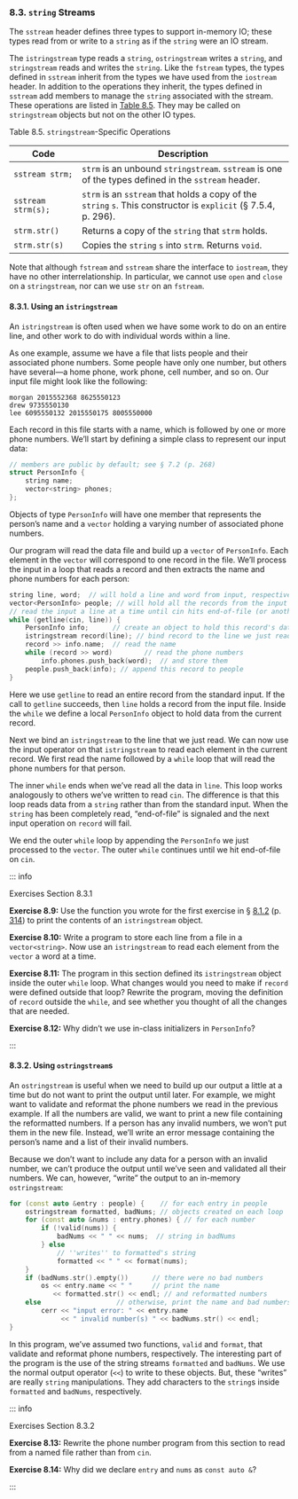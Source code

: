 <h3 id="filepos2143868"><a id="filepos2143901"></a>8.3. <code>string</code> Streams</h3>
<p>The <code>sstream</code> header defines three types to support in-memory IO; these types read from or write to a <code>string</code> as if the <code>string</code> were an IO stream.</p>
<p>The <code>istringstream</code> type reads a <code>string</code>, <code>ostringstream</code> writes a <code>string</code>, and <code>stringstream</code> reads and writes the <code>string</code>. Like the <code>fstream</code> types, the types defined in <code>sstream</code> inherit from the types we have used from the <code>iostream</code> header. In addition to the operations they inherit, the types defined in <code>sstream</code> add members to manage the <code>string</code> associated with the stream. These operations are listed in <a href="085-8.3._string_streams.html#filepos2146187">Table 8.5</a>. They may be called on <code>stringstream</code> objects but not on the other IO types.</p>
<p><a id="filepos2146187"></a>Table 8.5. <code>stringstream</code>-Specific Operations</p>

| Code               | Description                                                                                                     |
|--------------------|-----------------------------------------------------------------------------------------------------------------|
| `sstream strm;`    | `strm` is an unbound `stringstream`. `sstream` is one of the types defined in the `sstream` header.             |
| `sstream strm(s);` | `strm` is an `sstream` that holds a copy of the `string` `s`. This constructor is `explicit` (§ 7.5.4, p. 296). |
| `strm.str()`       | Returns a copy of the `string` that `strm` holds.                                                               |
| `strm.str(s)`      | Copies the `string` `s` into `strm`. Returns `void`.                                                            |

<p>Note that although <code>fstream</code> and <code>sstream</code> share the interface to <code>iostream</code>, they have no other interrelationship. In particular, we cannot use <code>open</code> and <code>close</code> on a <code>stringstream</code>, nor can we use <code>str</code> on an <code>fstream</code>.</p>
<h4 id="filepos2147258">8.3.1. Using an <code>istringstream</code></h4>
<p>An <code>istringstream</code> is often used when we have some work to do on an entire line, and other work to do with individual words within a line.</p>
<p>As one example, assume we have a file that lists people and their associated phone numbers. Some people have only one number, but others have several—a home phone, work phone, cell number, and so on. Our input file might look like the following:</p>

```
morgan 2015552368 8625550123
drew 9735550130
lee 6095550132 2015550175 8005550000
```

<p>Each record in this file starts with a name, which is followed by one or more phone numbers. We’ll start by defining a simple class to represent our input data:</p>

```c++
// members are public by default; see § 7.2 (p. 268)
struct PersonInfo {
    string name;
    vector<string> phones;
};
```

<p>Objects of type <code>PersonInfo</code> will have one member that represents the person’s name and a <code>vector</code> holding a varying number of associated phone numbers.</p>
<p>Our program will read the data file and build up a <code>vector</code> of <code>PersonInfo</code>. Each element in the <code>vector</code> will correspond to one record in the file. We’ll process the input in a loop that reads a record and then extracts the name and phone numbers for each person:</p>

```c++
string line, word;  // will hold a line and word from input, respectively
vector<PersonInfo> people; // will hold all the records from the input
// read the input a line at a time until cin hits end-of-file (or another error)
while (getline(cin, line)) {
    PersonInfo info;      // create an object to hold this record's data
    istringstream record(line); // bind record to the line we just read
    record >> info.name;  // read the name
    while (record >> word)        // read the phone numbers
        info.phones.push_back(word);  // and store them
    people.push_back(info); // append this record to people
}
```

<p>Here we use <code>getline</code> to read an entire record from the standard input. If the call to <code>getline</code> succeeds, then <code>line</code> holds a record from the input file. Inside the <code>while</code> we define a local <code>PersonInfo</code> object to hold data from the current record.</p>
<p>Next we bind an <code>istringstream</code> to the line that we just read. We can now use the input operator on that <code>istringstream</code> to read each element in the current record. We first read the name followed by a <code>while</code> loop that will read the phone numbers for that person.</p>
<p>The inner <code>while</code> ends when we’ve read all the data in <code>line</code>. This loop works analogously to others we’ve written to read <code>cin</code>. The difference is that this loop reads data from a <code>string</code> rather than from the standard input. When the <code>string</code> has been completely read, “end-of-file” is signaled and the next input operation on <code>record</code> will fail.</p>
<p>We end the outer <code>while</code> loop by appending the <code>PersonInfo</code> we just processed to the <code>vector</code>. The outer <code>while</code> continues until we hit end-of-file on <code>cin</code>.</p>

::: info
<p>Exercises Section 8.3.1</p>
<p><strong>Exercise 8.9:</strong> Use the function you wrote for the first exercise in § <a href="083-8.1._the_io_classes.html#filepos2085669">8.1.2</a> (p. <a href="083-8.1._the_io_classes.html#filepos2085669">314</a>) to print the contents of an <code>istringstream</code> object.</p>
<p><strong>Exercise 8.10:</strong> Write a program to store each line from a file in a <code>vector&lt;string&gt;</code>. Now use an <code>istringstream</code> to read each element from the <code>vector</code> a word at a time.</p>
<p><strong>Exercise 8.11:</strong> The program in this section defined its <code>istringstream</code> object inside the outer <code>while</code> loop. What changes would you need to make if <code>record</code> were defined outside that loop? Rewrite the program, moving the definition of <code>record</code> outside the <code>while</code>, and see whether you thought of all the changes that are needed.</p>
<p><strong>Exercise 8.12:</strong> Why didn’t we use in-class initializers in <code>PersonInfo</code>?</p>
:::

<h4 id="filepos2157138"><a id="filepos2157171"></a>8.3.2. Using <code>ostringstream</code>s</h4>
<p>An <code>ostringstream</code> is useful when we need to build up our output a little at a time but do not want to print the output until later. For example, we might want to validate and reformat the phone numbers we read in the previous example. If all the numbers are valid, we want to print a new file containing the reformatted numbers. If a person has any invalid numbers, we won’t put them in the new file. Instead, we’ll write an error message containing the person’s name and a list of their invalid numbers.</p>
<p>Because we don’t want to include any data for a person with an invalid number, we can’t produce the output until we’ve seen and validated all their numbers. We can, however, “write” the output to an in-memory <code>ostringstream</code>:</p>

```c++
for (const auto &entry : people) {    // for each entry in people
    ostringstream formatted, badNums; // objects created on each loop
    for (const auto &nums : entry.phones) { // for each number
        if (!valid(nums)) {
            badNums << " " << nums;  // string in badNums
        } else
            // ''writes'' to formatted's string
            formatted << " " << format(nums);
    }
    if (badNums.str().empty())      // there were no bad numbers
        os << entry.name << " "     // print the name
           << formatted.str() << endl; // and reformatted numbers
    else                   // otherwise, print the name and bad numbers
        cerr << "input error: " << entry.name
             << " invalid number(s) " << badNums.str() << endl;
}
```

<p>In this program, we’ve assumed two functions, <code>valid</code> and <code>format</code>, that validate and reformat phone numbers, respectively. The interesting part of the program is the use of the string streams <code>formatted</code> and <code>badNums</code>. We use the normal output operator (<code>&lt;&lt;</code>) to write to these objects. But, these “writes” are really <code>string</code> manipulations. They add characters to the <code>string</code>s inside <code>formatted</code> and <code>badNums</code>, respectively.</p>

::: info
<p>Exercises Section 8.3.2</p>
<p><strong>Exercise 8.13:</strong> Rewrite the phone number program from this section to read from a named file rather than from <code>cin</code>.</p>
<p><strong>Exercise 8.14:</strong> Why did we declare <code>entry</code> and <code>nums</code> as <code>const auto &amp;</code>?</p>
:::
